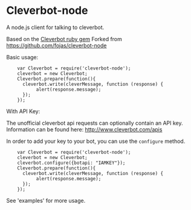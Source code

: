 # Cleverbot-node

A node.js client for talking to cleverbot.

Based on the [Cleverbot ruby gem](https://github.com/benmanns/cleverbot)
Forked from https://github.com/fojas/cleverbot-node

Basic usage:

```
    var Cleverbot = require('cleverbot-node');
    cleverbot = new Cleverbot;
    Cleverbot.prepare(function(){
      cleverbot.write(cleverMessage, function (response) {
           alert(response.message);
      });
    });
```

With API Key:

The unofficial cleverbot api requests can optionally contain an API key. Information can be found here: http://www.cleverbot.com/apis

In order to add your key to your bot, you can use the `configure` method.

```
    var Cleverbot = require('cleverbot-node');
    cleverbot = new Cleverbot;
    cleverbot.configure({botapi: "IAMKEY"});
    Cleverbot.prepare(function(){
      cleverbot.write(cleverMessage, function (response) {
           alert(response.message);
      });
    });
```

See 'examples' for more usage.
